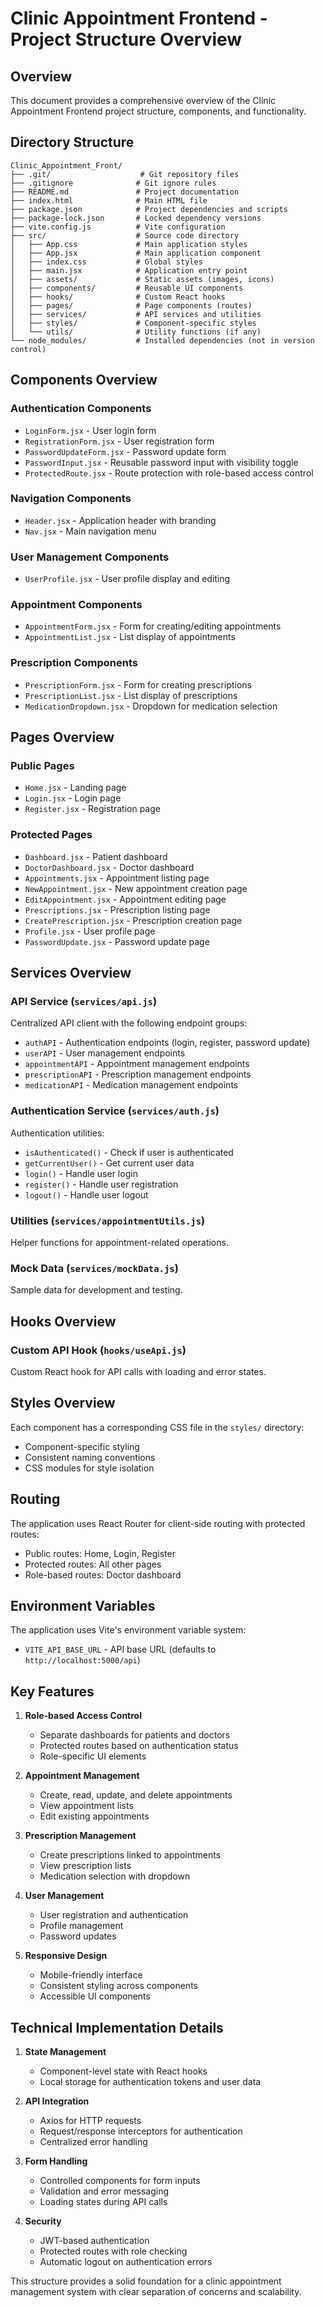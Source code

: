 # Clinic Appointment Frontend - Project Structure Overview

## Overview

This document provides a comprehensive overview of the Clinic Appointment Frontend project structure, components, and functionality.

## Directory Structure

```
Clinic_Appointment_Front/
├── .git/                    # Git repository files
├── .gitignore              # Git ignore rules
├── README.md               # Project documentation
├── index.html              # Main HTML file
├── package.json            # Project dependencies and scripts
├── package-lock.json       # Locked dependency versions
├── vite.config.js          # Vite configuration
├── src/                    # Source code directory
│   ├── App.css             # Main application styles
│   ├── App.jsx             # Main application component
│   ├── index.css           # Global styles
│   ├── main.jsx            # Application entry point
│   ├── assets/             # Static assets (images, icons)
│   ├── components/         # Reusable UI components
│   ├── hooks/              # Custom React hooks
│   ├── pages/              # Page components (routes)
│   ├── services/           # API services and utilities
│   ├── styles/             # Component-specific styles
│   └── utils/              # Utility functions (if any)
└── node_modules/           # Installed dependencies (not in version control)
```

## Components Overview

### Authentication Components
- `LoginForm.jsx` - User login form
- `RegistrationForm.jsx` - User registration form
- `PasswordUpdateForm.jsx` - Password update form
- `PasswordInput.jsx` - Reusable password input with visibility toggle
- `ProtectedRoute.jsx` - Route protection with role-based access control

### Navigation Components
- `Header.jsx` - Application header with branding
- `Nav.jsx` - Main navigation menu

### User Management Components
- `UserProfile.jsx` - User profile display and editing

### Appointment Components
- `AppointmentForm.jsx` - Form for creating/editing appointments
- `AppointmentList.jsx` - List display of appointments

### Prescription Components
- `PrescriptionForm.jsx` - Form for creating prescriptions
- `PrescriptionList.jsx` - List display of prescriptions
- `MedicationDropdown.jsx` - Dropdown for medication selection

## Pages Overview

### Public Pages
- `Home.jsx` - Landing page
- `Login.jsx` - Login page
- `Register.jsx` - Registration page

### Protected Pages
- `Dashboard.jsx` - Patient dashboard
- `DoctorDashboard.jsx` - Doctor dashboard
- `Appointments.jsx` - Appointment listing page
- `NewAppointment.jsx` - New appointment creation page
- `EditAppointment.jsx` - Appointment editing page
- `Prescriptions.jsx` - Prescription listing page
- `CreatePrescription.jsx` - Prescription creation page
- `Profile.jsx` - User profile page
- `PasswordUpdate.jsx` - Password update page

## Services Overview

### API Service (`services/api.js`)
Centralized API client with the following endpoint groups:
- `authAPI` - Authentication endpoints (login, register, password update)
- `userAPI` - User management endpoints
- `appointmentAPI` - Appointment management endpoints
- `prescriptionAPI` - Prescription management endpoints
- `medicationAPI` - Medication management endpoints

### Authentication Service (`services/auth.js`)
Authentication utilities:
- `isAuthenticated()` - Check if user is authenticated
- `getCurrentUser()` - Get current user data
- `login()` - Handle user login
- `register()` - Handle user registration
- `logout()` - Handle user logout

### Utilities (`services/appointmentUtils.js`)
Helper functions for appointment-related operations.

### Mock Data (`services/mockData.js`)
Sample data for development and testing.

## Hooks Overview

### Custom API Hook (`hooks/useApi.js`)
Custom React hook for API calls with loading and error states.

## Styles Overview

Each component has a corresponding CSS file in the `styles/` directory:
- Component-specific styling
- Consistent naming conventions
- CSS modules for style isolation

## Routing

The application uses React Router for client-side routing with protected routes:
- Public routes: Home, Login, Register
- Protected routes: All other pages
- Role-based routes: Doctor dashboard

## Environment Variables

The application uses Vite's environment variable system:
- `VITE_API_BASE_URL` - API base URL (defaults to `http://localhost:5000/api`)

## Key Features

1. **Role-based Access Control**
   - Separate dashboards for patients and doctors
   - Protected routes based on authentication status
   - Role-specific UI elements

2. **Appointment Management**
   - Create, read, update, and delete appointments
   - View appointment lists
   - Edit existing appointments

3. **Prescription Management**
   - Create prescriptions linked to appointments
   - View prescription lists
   - Medication selection with dropdown

4. **User Management**
   - User registration and authentication
   - Profile management
   - Password updates

5. **Responsive Design**
   - Mobile-friendly interface
   - Consistent styling across components
   - Accessible UI components

## Technical Implementation Details

1. **State Management**
   - Component-level state with React hooks
   - Local storage for authentication tokens and user data

2. **API Integration**
   - Axios for HTTP requests
   - Request/response interceptors for authentication
   - Centralized error handling

3. **Form Handling**
   - Controlled components for form inputs
   - Validation and error messaging
   - Loading states during API calls

4. **Security**
   - JWT-based authentication
   - Protected routes with role checking
   - Automatic logout on authentication errors

This structure provides a solid foundation for a clinic appointment management system with clear separation of concerns and scalability.